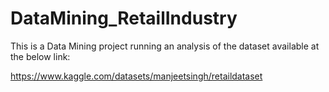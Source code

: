# DataMining_RetailIndustry

This is a Data Mining project running an analysis of the dataset available at the below link:

https://www.kaggle.com/datasets/manjeetsingh/retaildataset


